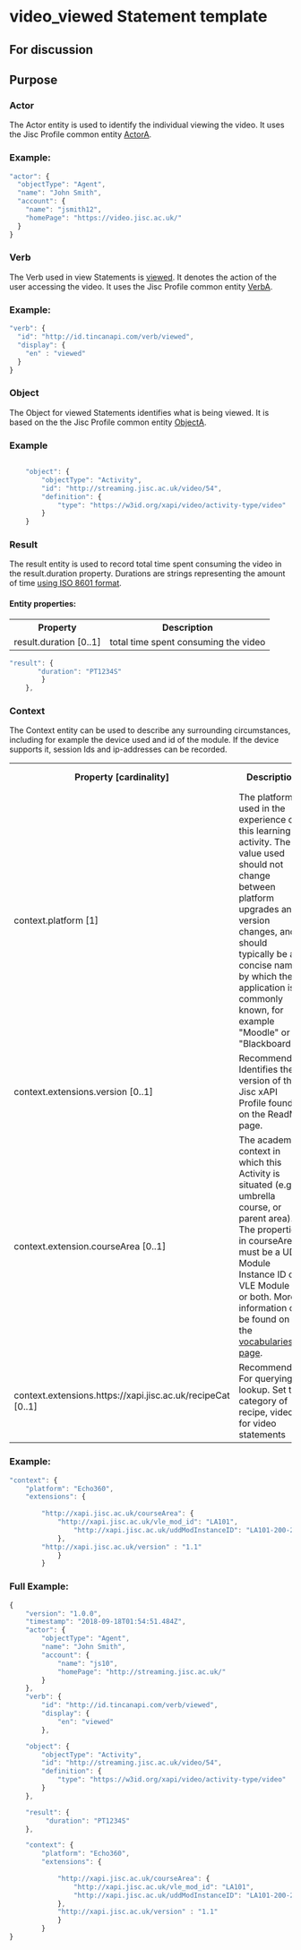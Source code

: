 # video_viewed Statement template

## For discussion

## Purpose

### Actor
The Actor entity is used to identify the individual viewing the video. It uses the Jisc Profile common entity [ActorA](/common_structures.md#actora).

### Example:

``` Javascript
"actor": {
  "objectType": "Agent",
  "name": "John Smith",
  "account": {
    "name": "jsmith12",
    "homePage": "https://video.jisc.ac.uk/"
  }
}
```

### Verb
The Verb used in view Statements is [viewed](/vocabulary.md#viewed). It denotes the action of the user accessing the video. It uses the Jisc Profile common entity [VerbA](/common_structures.md#verba). 

### Example:

``` javascript
"verb": {
  "id": "http://id.tincanapi.com/verb/viewed",
  "display": {
    "en" : "viewed"
  }
}
```

### Object

The Object for viewed Statements identifies what is being viewed. It is based on the the Jisc Profile common entity [ObjectA](/common_structures.md#objecta).

### Example

``` javascript

	"object": {
		"objectType": "Activity",
		"id": "http://streaming.jisc.ac.uk/video/54",
		"definition": {
			"type": "https://w3id.org/xapi/video/activity-type/video"
		}
	}

```

### Result
The result entity is used to record total time spent consuming the video in the result.duration property. Durations are strings representing the amount of time [using ISO 8601 format](https://github.com/adlnet/xAPI-Spec/blob/master/xAPI-Data.md#durations).

#### Entity properties:
<table>
<tr><th>Property</th><th>Description</th></tr>
	<tr><td>result.duration [0..1]</td>
	<td>total time spent consuming the video</td></tr>
</table>



``` javascript
"result": {
       "duration": "PT1234S"
        }
    },

```


### Context
The Context entity can be used to describe any surrounding circumstances, including for example the device used and id of the module. If the device supports it, session Ids and ip-addresses can be recorded.

<table>
	<tr><th>Property [cardinality]</th><th>Description</th><th>Value information</</th></tr>
	<tr>
		<td>context.platform [1]</td>
		<td>The platform used in the experience of this learning activity. The value used should not change between platform upgrades and version changes, and should typically be a concise name by which the application is commonly known, for example "Moodle" or "Blackboard"</td>
		<td>string</td>
	</tr>	
	<tr>
		<td>context.extensions.version [0..1]</td>
		<td>Recommended. Identifies the version of the Jisc xAPI Profile found on the ReadMe page. <br/></td>
		<td>decimal</td>
	</tr>
	<tr> 
		<td>context.extension.courseArea [0..1]</td>
		<td>The academic context in which this Activity is situated (e.g. umbrella course, or parent area). The properties in courseArea must be a UDD Module Instance ID or a VLE Module ID or both. More information can be found on the <a href="/vocabulary.md#course-area">vocabularies page</a>.</td>
		<td>JSON object</td>
	</tr>
	<tr>
		<td>context.extensions.https://xapi.jisc.ac.uk/recipeCat [0..1]</td>
		<td>Recommended For querying lookup. Set to category of recipe, video for video statements<br/></td>
		<td>string</td>
	</tr>
</table>

### Example:

``` javascript
"context": {
    "platform": "Echo360",
    "extensions": {
	
    	"http://xapi.jisc.ac.uk/courseArea": {
			"http://xapi.jisc.ac.uk/vle_mod_id": "LA101",
				"http://xapi.jisc.ac.uk/uddModInstanceID": "LA101-200-2016S1-0",
			},
		"http://xapi.jisc.ac.uk/version" : "1.1"
			}
        }
```

### Full Example:

``` javascript
{
	"version": "1.0.0",
	"timestamp": "2018-09-18T01:54:51.484Z",
	"actor": {
		"objectType": "Agent",
		"name": "John Smith",
		"account": {
			"name": "js10",
			"homePage": "http://streaming.jisc.ac.uk/"
		}
	},
	"verb": {
		"id": "http://id.tincanapi.com/verb/viewed",
		"display": {
			"en": "viewed"
		},

	"object": {
		"objectType": "Activity",
		"id": "http://streaming.jisc.ac.uk/video/54",
		"definition": {
			"type": "https://w3id.org/xapi/video/activity-type/video"
		}
	},

	"result": {
         "duration": "PT1234S"
    },

	"context": {
        "platform": "Echo360",
        "extensions": {
	
      		"http://xapi.jisc.ac.uk/courseArea": {
				"http://xapi.jisc.ac.uk/vle_mod_id": "LA101",
				"http://xapi.jisc.ac.uk/uddModInstanceID": "LA101-200-2016S1-0",
			},
			"http://xapi.jisc.ac.uk/version" : "1.1"
			}
        }
}
